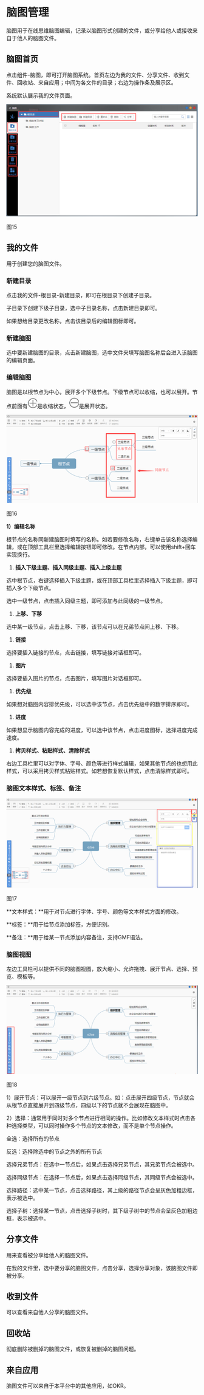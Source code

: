 # 脑图管理

脑图用于在线思维脑图编辑，记录以脑图形式创建的文件，或分享给他人或接收来自于他人的脑图文件。

## 脑图首页

点击组件-脑图，即可打开脑图系统。首页左边为我的文件、分享文件、收到文件、回收站、来自应用；中间为各文件的目录；右边为操作条及展示区。

系统默认展示我的文件页面。

![](../.gitbook/assets/0%20%286%29.png)

图15

## 我的文件

 用于创建您的脑图文件。

### 新建目录

点击我的文件-根目录-新建目录，即可在根目录下创建子目录。

子目录下创建下级子目录，选中子目录名称，点击新建目录即可。

如果想给目录更改名称，点击该目录后的编辑图标即可。

### 新建脑图

选中要新建脑图的目录，点击新建脑图，选中文件夹填写脑图名称后会进入该脑图的编辑页面。

### 编辑脑图

脑图是以根节点为中心，展开多个下级节点。下级节点可以收缩，也可以展开。节点前面有![](../.gitbook/assets/1%20%2810%29.png)是收缩状态，![](../.gitbook/assets/2%20%282%29.png)是展开状态。

![](../.gitbook/assets/3%20%283%29.png)

图16

**1）编辑名称**

根节点的名称同新建脑图时填写的名称。如若要修改名称，右键单击该名称选择编辑，或在顶部工具栏里选择编辑按钮即可修改。在节点内部，可以使用shift+回车 实现换行。

1. **插入下级主题、插入同级主题、插入上级主题**

选中根节点，右键选择插入下级主题，或在顶部工具栏里选择插入下级主题，即可插入多个下级节点。

选中一级节点，点击插入同级主题，即可添加与此同级的一级节点。

1. **上移、下移**

选中某一级节点，点击上移、下移，该节点可以在兄弟节点间上移、下移。

1. **链接**

选择要插入链接的节点，点击链接，填写链接对话框即可。

1. **图片**

选择要插入图片的节点，点击图片，填写图片对话框即可。

1. **优先级**

如果想对脑图内容排优先级，可以选中该节点，点击优先级中的数字排序即可。

1. **进度**

如果想显示脑图内容完成的进度，可以选中该节点，点击进度图标，选择进度完成速度。

1. **拷贝样式、粘贴样式、清除样式**

右边工具栏里可以对字体、字号、颜色等进行样式编辑，如果其他节点的也想用此样式，可以采用拷贝样式粘贴样式。如若想恢复默认样式，点击清除样式即可。

### 脑图文本样式、标签、备注

![](../.gitbook/assets/4%20%287%29.png)

图17

**文本样式：**用于对节点进行字体、字号、颜色等文本样式方面的修改。

**标签：**用于给节点添加标签，方便识别。

**备注：**用于给某一节点添加内容备注，支持GMF语法。

### 脑图视图

左边工具栏可以提供不同的脑图视图，放大缩小、允许拖拽、展开节点、选择、预览、模板等。

![](../.gitbook/assets/5%20%285%29.png)

图18

1）展开节点：可以展开一级节点到六级节点。如：点击展开四级节点，节点就会从根节点直接展开到四级节点，四级以下的节点就不会展现在脑图中。

2）选择：通常用于同时对多个节点进行相同的操作。比如修改文本样式时点击各种选择类型，可以同时操作多个节点的文本修改，而不是单个节点操作。

全选：选择所有的节点

反选：选择除选中的节点之外的所有节点

选择兄弟节点：在选中一节点后，如果点击选择兄弟节点，其兄弟节点会被选中。

选择同级节点：在选择一节点后，如果点击选择同级节点，其同级节点会被选中。

选择路径：选中某一节点，点击选择路径，其上级的路径节点会呈灰色加粗边框，表示被选中。

选择子树：选择某一节点，点击选择子树时，其下级子树中的节点会呈灰色加粗边框，表示被选中。

## 分享文件

用来查看被分享给他人的脑图文件。

在我的文件里，选中要分享的脑图文件，点击分享，选择分享对象，该脑图文件即被分享。

## 收到文件

可以查看来自他人分享的脑图文件。

## 回收站

彻底删除被删掉的脑图文件，或恢复被删掉的脑图问题。

## 来自应用

脑图文件可以来自于本平台中的其他应用，如OKR。

